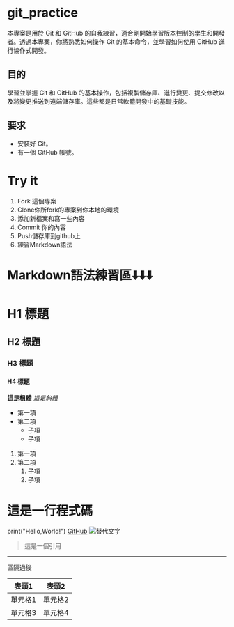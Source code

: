 # git_practice
本專案是用於 Git 和 GitHub 的自我練習，適合剛開始學習版本控制的學生和開發者。透過本專案，你將熟悉如何操作 Git 的基本命令，並學習如何使用 GitHub 進行協作式開發。

## 目的
學習並掌握 Git 和 GitHub 的基本操作，包括複製儲存庫、進行變更、提交修改以及將變更推送到遠端儲存庫。這些都是日常軟體開發中的基礎技能。

## 要求
- 安裝好 Git。
- 有一個 GitHub 帳號。

# Try it
1. Fork 這個專案
2. Clone你所fork的專案到你本地的環境
3. 添加新檔案和寫一些內容
4. Commit 你的內容
5. Push儲存庫到github上
6. 練習Markdown語法

# Markdown語法練習區⬇️⬇️⬇️

# H1 標題
## H2 標題
### H3 標題
#### H4 標題

**這是粗體**
*這是斜體*

- 第一項
- 第二項
  - 子項
  - 子項
    
1. 第一項
2. 第二項
   1. 子項
   2. 子項
  

# 這是一行程式碼
print("Hello,World!")
[GitHub](https://github.com)
![替代文字](https://storage.googleapis.com/cms-storage-bucket/847ae81f5430402216fd.svg)

> 這是一個引用

---
區隔過後

|表頭1|表頭2|
|-----|-----|
|單元格1  |單元格2  |
|單元格3  |單元格4  |

